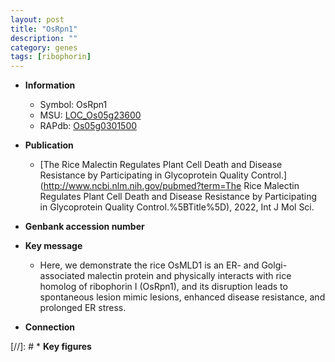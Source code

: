 ```yaml
---
layout: post
title: "OsRpn1"
description: ""
category: genes
tags: [ribophorin]
---
```


* **Information**  
    + Symbol: OsRpn1  
    + MSU: [LOC_Os05g23600](http://rice.uga.edu/cgi-bin/ORF_infopage.cgi?orf=LOC_Os05g23600)  
    + RAPdb: [Os05g0301500](https://rapdb.dna.affrc.go.jp/locus/?name=Os05g0301500)  

* **Publication**  
    + [The Rice Malectin Regulates Plant Cell Death and Disease Resistance by Participating in Glycoprotein Quality Control.](http://www.ncbi.nlm.nih.gov/pubmed?term=The Rice Malectin Regulates Plant Cell Death and Disease Resistance by Participating in Glycoprotein Quality Control.%5BTitle%5D), 2022, Int J Mol Sci.

* **Genbank accession number**  

* **Key message**  
    + Here, we demonstrate the rice OsMLD1 is an ER- and Golgi-associated malectin protein and physically interacts with rice homolog of ribophorin I (OsRpn1), and its disruption leads to spontaneous lesion mimic lesions, enhanced disease resistance, and prolonged ER stress.

* **Connection**  

[//]: # * **Key figures**  


